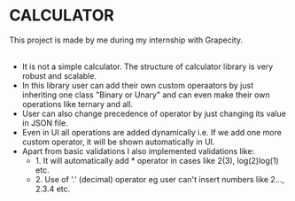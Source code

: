 # CALCULATOR
This project is made by me during my internship with Grapecity.
<br><br>
<ul>
<li>It is not a simple calculator. The structure of calculator library is very robust and scalable. </li>
<li>In this library user can add their own custom operaators by just inheriting one class "Binary or Unary" and can even make their own operations like ternary and all.</li>
<li>User can also change precedence of operator by just changing its value in JSON file.</li>
<li>Even in UI all operations are added dynamically i.e. If we add one more custom operator, it will be shown automatically in UI.</li>
<li>Apart from basic validations I also implemented validations like:
<ul>
<li>1. It will automatically add * operator in cases like 2(3), log(2)log(1) etc.</li>
<li>2. Use of '.' (decimal) operator eg user can't insert numbers like 2..., 2.3.4 etc.</li>
</ul>
</li>
</ul>
